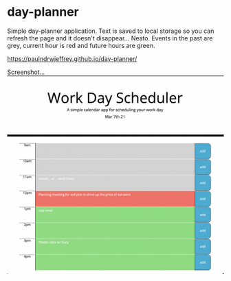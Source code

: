 # day-planner

Simple day-planner application. Text is saved to local storage so you can refresh the page and it doesn't disappear... Neato. Events in the past are grey, current hour is red and future hours are green. 

https://paulndrwjeffrey.github.io/day-planner/

Screenshot...
![screenshot](screenshot.png)